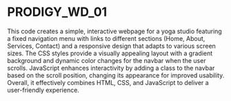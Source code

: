 # PRODIGY_WD_01
This code creates a simple, interactive webpage for a yoga studio featuring a fixed navigation menu with links to different sections (Home, About, Services, Contact) and a responsive design that adapts to various screen sizes. The CSS styles provide a visually appealing layout with a gradient background and dynamic color changes for the navbar when the user scrolls. JavaScript enhances interactivity by adding a class to the navbar based on the scroll position, changing its appearance for improved usability. Overall, it effectively combines HTML, CSS, and JavaScript to deliver a user-friendly experience.

